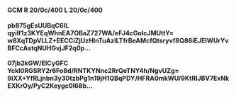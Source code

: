 #### GCM R 20/0c/400 L 20/0c/400
**pb875gEsUUBqC6IL**<br/>**qyilf1z3KYEqWhnEA7OBaZ727WA/eFJ4cGoIcJMUttY=**<br/>**w8XqTDpVLLZ+EECCiZjUzHlnTuAzlLTfrBeAMcfQtsryvf8Q86iEJEIWUrYvBFCcAstqNUHGvjJF2q0p...**<br/><br/>
**07jb2kGW/ElCyGFC**<br/>**Yckl0RGSRY2r6Fo8d/RNTKYNnc2RrQeTNY4h/NgvUZg=**<br/>**9iXX+YfRLjnbn3y30tzbPg1n19jH1QBqPDY/HFRA0mkWU/9KtRlJBV7ExNkEXKrOy/PyC2Keygc0l68b...**